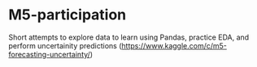 # M5-participation
Short attempts to explore data to learn using Pandas, practice EDA, and perform uncertainity predictions (https://www.kaggle.com/c/m5-forecasting-uncertainty/)
